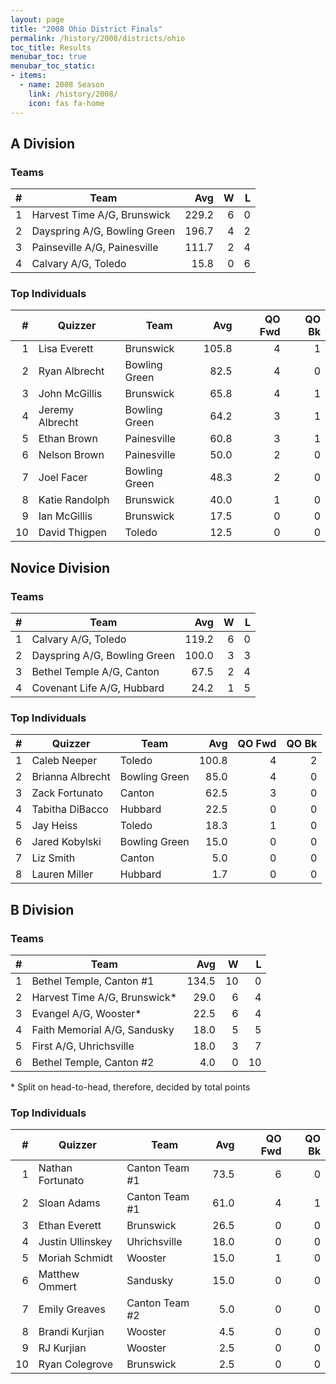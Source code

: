 ```yaml
---
layout: page
title: "2008 Ohio District Finals"
permalink: /history/2008/districts/ohio
toc_title: Results
menubar_toc: true
menubar_toc_static:
- items:
  - name: 2008 Season
    link: /history/2008/
    icon: fas fa-home
---
```


## A Division

### Teams

|    # | Team                         |   Avg |    W |    L |
| ---: | ---------------------------- | ----: | ---: | ---: |
|    1 | Harvest Time A/G, Brunswick  | 229.2 |    6 |    0 |
|    2 | Dayspring A/G, Bowling Green | 196.7 |    4 |    2 |
|    3 | Painseville A/G, Painesville | 111.7 |    2 |    4 |
|    4 | Calvary A/G, Toledo          |  15.8 |    0 |    6 |

### Top Individuals

|    # | Quizzer         | Team          |   Avg | QO Fwd | QO Bk |
| ---: | --------------- | ------------- | ----: | -----: | ----: |
|    1 | Lisa Everett    | Brunswick     | 105.8 |      4 |     1 |
|    2 | Ryan Albrecht   | Bowling Green |  82.5 |      4 |     0 |
|    3 | John McGillis   | Brunswick     |  65.8 |      4 |     1 |
|    4 | Jeremy Albrecht | Bowling Green |  64.2 |      3 |     1 |
|    5 | Ethan Brown     | Painesville   |  60.8 |      3 |     1 |
|    6 | Nelson Brown    | Painesville   |  50.0 |      2 |     0 |
|    7 | Joel Facer      | Bowling Green |  48.3 |      2 |     0 |
|    8 | Katie Randolph  | Brunswick     |  40.0 |      1 |     0 |
|    9 | Ian McGillis    | Brunswick     |  17.5 |      0 |     0 |
|   10 | David Thigpen   | Toledo        |  12.5 |      0 |     0 |

## Novice Division

### Teams

|    # | Team                         |   Avg |    W |    L |
| ---: | ---------------------------- | ----: | ---: | ---: |
|    1 | Calvary A/G, Toledo          | 119.2 |    6 |    0 |
|    2 | Dayspring A/G, Bowling Green | 100.0 |    3 |    3 |
|    3 | Bethel Temple A/G, Canton    |  67.5 |    2 |    4 |
|    4 | Covenant Life A/G, Hubbard   |  24.2 |    1 |    5 |

### Top Individuals

|    # | Quizzer          | Team          |   Avg | QO Fwd | QO Bk |
| ---: | ---------------- | ------------- | ----: | -----: | ----: |
|    1 | Caleb Neeper     | Toledo        | 100.8 |      4 |     2 |
|    2 | Brianna Albrecht | Bowling Green |  85.0 |      4 |     0 |
|    3 | Zack Fortunato   | Canton        |  62.5 |      3 |     0 |
|    4 | Tabitha DiBacco  | Hubbard       |  22.5 |      0 |     0 |
|    5 | Jay Heiss        | Toledo        |  18.3 |      1 |     0 |
|    6 | Jared Kobylski   | Bowling Green |  15.0 |      0 |     0 |
|    7 | Liz Smith        | Canton        |   5.0 |      0 |     0 |
|    8 | Lauren Miller    | Hubbard       |   1.7 |      0 |     0 |

## B Division

### Teams

|    # | Team                         |   Avg |    W |    L |
| ---: | ---------------------------- | ----: | ---: | ---: |
|    1 | Bethel Temple, Canton #1     | 134.5 |   10 |    0 |
|    2 | Harvest Time A/G, Brunswick* |  29.0 |    6 |    4 |
|    3 | Evangel A/G, Wooster*        |  22.5 |    6 |    4 |
|    4 | Faith Memorial A/G, Sandusky |  18.0 |    5 |    5 |
|    5 | First A/G, Uhrichsville      |  18.0 |    3 |    7 |
|    6 | Bethel Temple, Canton #2     |   4.0 |    0 |   10 |

\* Split on head-to-head, therefore, decided by total points

### Top Individuals

|    # | Quizzer          | Team           |  Avg | QO Fwd | QO Bk |
| ---: | ---------------- | -------------- | ---: | -----: | ----: |
|    1 | Nathan Fortunato | Canton Team #1 | 73.5 |      6 |     0 |
|    2 | Sloan Adams      | Canton Team #1 | 61.0 |      4 |     1 |
|    3 | Ethan Everett    | Brunswick      | 26.5 |      0 |     0 |
|    4 | Justin Ullinskey | Uhrichsville   | 18.0 |      0 |     0 |
|    5 | Moriah Schmidt   | Wooster        | 15.0 |      1 |     0 |
|    6 | Matthew Ommert   | Sandusky       | 15.0 |      0 |     0 |
|    7 | Emily Greaves    | Canton Team #2 |  5.0 |      0 |     0 |
|    8 | Brandi Kurjian   | Wooster        |  4.5 |      0 |     0 |
|    9 | RJ Kurjian       | Wooster        |  2.5 |      0 |     0 |
|   10 | Ryan Colegrove   | Brunswick      |  2.5 |      0 |     0 |

